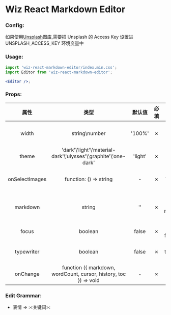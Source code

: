 # Wiz React Markdown Editor

### Config:

如果使用[Unsplash](https://unsplash.com/)图库,需要把 Unsplash 的 Access Key 设置进 UNSPLASH_ACCESS_KEY 环境变量中

### Usage:

```jsx
import 'wiz-react-markdown-editor/index.min.css';
import Editor from 'wiz-react-markdown-editor';

<Editor />;
```

### Props:

|      属性      |                              类型                              | 默认值  | 必填 |            描述            |
| :------------: | :------------------------------------------------------------: | :-----: | :--: | :------------------------: |
|     width      |                         string\number                          | '100%'  |  ✗   |   编辑器可编辑的最大宽度   |
|     theme      | 'dark'\\'light'\\'material-dark'\\'ulysses'\\'graphite'\\'one-dark' | 'light' |  ✗   |         编辑器主题         |
| onSelectImages |                     function: () => string                     |    -    |  ✗   | 选择图片函数, 返回资源路径 |
|    markdown    |                             string                             |   ''    |  ✗   |       初始化时的 markdown 源码        |
|     focus      |                            boolean                             |  false  |  ✗   |    是否打开 focus 模式     |
|typewriter|boolean|false|✗|是否打开 typewriter 模式|
|    onChange    |                 function ({ markdown, wordCount, cursor, history, toc }) => void                  |    -    |  ✗   |        内容改变事件        |

### Edit Grammar:

- 表情 => :<关键词>:
